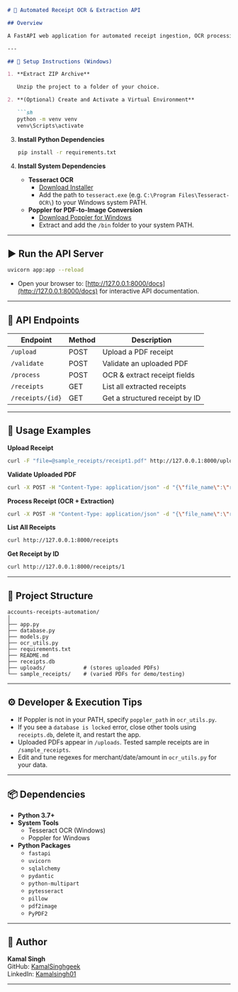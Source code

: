 ```markdown
# 🧾 Automated Receipt OCR & Extraction API

## Overview

A FastAPI web application for automated receipt ingestion, OCR processing, and structured data extraction (total, date, merchant) from PDF files. Receipts and extracted info are stored in a local SQLite database, accessible via REST API.

---

## 🚀 Setup Instructions (Windows)

1. **Extract ZIP Archive**

   Unzip the project to a folder of your choice.

2. **(Optional) Create and Activate a Virtual Environment**

   ```sh
   python -m venv venv
   venv\Scripts\activate
   ```

3. **Install Python Dependencies**

   ```sh
   pip install -r requirements.txt
   ```

4. **Install System Dependencies**

   - **Tesseract OCR**
     - [Download Installer](https://github.com/tesseract-ocr/tesseract)
     - Add the path to `tesseract.exe` (e.g. `C:\Program Files\Tesseract-OCR\`) to your Windows system PATH.
   - **Poppler for PDF-to-Image Conversion**
     - [Download Poppler for Windows](http://blog.alivate.com.au/poppler-windows/)
     - Extract and add the `/bin` folder to your system PATH.

---

## ▶️ Run the API Server

```sh
uvicorn app:app --reload
```

- Open your browser to: [http://127.0.0.1:8000/docs](http://127.0.0.1:8000/docs) for interactive API documentation.

---

## 🔌 API Endpoints

| Endpoint           | Method | Description                        |
|--------------------|--------|------------------------------------|
| `/upload`          | POST   | Upload a PDF receipt               |
| `/validate`        | POST   | Validate an uploaded PDF           |
| `/process`         | POST   | OCR & extract receipt fields       |
| `/receipts`        | GET    | List all extracted receipts        |
| `/receipts/{id}`   | GET    | Get a structured receipt by ID     |

---

## 🧪 Usage Examples

**Upload Receipt**
```sh
curl -F "file=@sample_receipts/receipt1.pdf" http://127.0.0.1:8000/upload
```

**Validate Uploaded PDF**
```sh
curl -X POST -H "Content-Type: application/json" -d "{\"file_name\":\"receipt1.pdf\"}" http://127.0.0.1:8000/validate
```

**Process Receipt (OCR + Extraction)**
```sh
curl -X POST -H "Content-Type: application/json" -d "{\"file_name\":\"receipt1.pdf\"}" http://127.0.0.1:8000/process
```

**List All Receipts**
```sh
curl http://127.0.0.1:8000/receipts
```

**Get Receipt by ID**
```sh
curl http://127.0.0.1:8000/receipts/1
```

---

## 📁 Project Structure

```
accounts-receipts-automation/
│
├── app.py
├── database.py
├── models.py
├── ocr_utils.py
├── requirements.txt
├── README.md
├── receipts.db
├── uploads/            # (stores uploaded PDFs)
└── sample_receipts/    # (varied PDFs for demo/testing)
```

---

## ⚙️ Developer & Execution Tips

- If Poppler is not in your PATH, specify `poppler_path` in `ocr_utils.py`.
- If you see a `database is locked` error, close other tools using `receipts.db`, delete it, and restart the app.
- Uploaded PDFs appear in `/uploads`. Tested sample receipts are in `/sample_receipts`.
- Edit and tune regexes for merchant/date/amount in `ocr_utils.py` for your data.

---

## 📦 Dependencies

- **Python 3.7+**
- **System Tools**
  - Tesseract OCR (Windows)
  - Poppler for Windows
- **Python Packages**
  - `fastapi`
  - `uvicorn`
  - `sqlalchemy`
  - `pydantic`
  - `python-multipart`
  - `pytesseract`
  - `pillow`
  - `pdf2image`
  - `PyPDF2`

---

## 👤 Author

**Kamal Singh**  
GitHub: [KamalSinghgeek](https://github.com/KamalSinghgeek/)  
LinkedIn: [Kamalsingh01](https://www.linkedin.com/in/kamalsingh01/)

---
```
